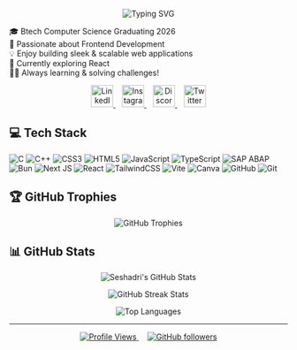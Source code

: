 <p align="center">
  <img src="https://readme-typing-svg.herokuapp.com?font=Fira+Code&size=30&duration=4000&color=7E3ACE&center=true&vCenter=true&width=800&height=60&lines=Hi%2C+I'm+Seshadri!+%F0%9F%99%8B%F0%9F%8F%BB%E2%80%8D%E2%99%80" alt="Typing SVG" />
</p>

🎓 Btech Computer Science Graduating 2026<br>
🌟 Passionate about Frontend Development<br>
💡 Enjoy building sleek & scalable web applications<br>
🚀 Currently exploring React<br>
👩‍💻 Always learning & solving challenges!

<p align="center">
  <a href="https://www.linkedin.com/in/seshadri-dutta">
    <img width="40" height="40" src="https://cdn-icons-png.flaticon.com/512/174/174857.png" alt="LinkedIn"/>
  </a>
  &nbsp;&nbsp;
  <a href="https://www.instagram.com/seshadri-dutta">
    <img width="40" height="40" src="https://upload.wikimedia.org/wikipedia/commons/a/a5/Instagram_icon.png" alt="Instagram"/>
  </a>
  &nbsp;&nbsp;
  <a href="https://discordapp.com/users/seshadri004">
    <img width="40" height="40" src="https://cdn-icons-png.flaticon.com/512/5968/5968756.png" alt="Discord"/>
  </a>
  &nbsp;&nbsp;
  <a href="https://x.com/DuttaSeshadri">
    <img width="40" height="40" src="https://cdn-icons-png.flaticon.com/512/733/733579.png" alt="Twitter"/>
  </a>
</p>


## 💻 Tech Stack

![C](https://img.shields.io/badge/c-%2300599C.svg?style=for-the-badge&logo=c&logoColor=white) 
![C++](https://img.shields.io/badge/c++-%2300599C.svg?style=for-the-badge&logo=c%2B%2B&logoColor=white) 
![CSS3](https://img.shields.io/badge/css3-%231572B6.svg?style=for-the-badge&logo=css3&logoColor=white) 
![HTML5](https://img.shields.io/badge/html5-%23E34F26.svg?style=for-the-badge&logo=html5&logoColor=white) 
![JavaScript](https://img.shields.io/badge/javascript-%23323330.svg?style=for-the-badge&logo=javascript&logoColor=%23F7DF1E) 
![TypeScript](https://img.shields.io/badge/typescript-%23007ACC.svg?style=for-the-badge&logo=typescript&logoColor=white) 
![SAP ABAP](https://img.shields.io/badge/SAP%20ABAP-%230060A2.svg?style=for-the-badge&logo=sap&logoColor=white)
![Bun](https://img.shields.io/badge/Bun-%23000000.svg?style=for-the-badge&logo=bun&logoColor=white) 
![Next JS](https://img.shields.io/badge/Next-black?style=for-the-badge&logo=next.js&logoColor=white) 
![React](https://img.shields.io/badge/react-%2320232a.svg?style=for-the-badge&logo=react&logoColor=%2361DAFB) 
![TailwindCSS](https://img.shields.io/badge/tailwindcss-%2338B2AC.svg?style=for-the-badge&logo=tailwind-css&logoColor=white) 
![Vite](https://img.shields.io/badge/vite-%23646CFF.svg?style=for-the-badge&logo=vite&logoColor=white) 
![Canva](https://img.shields.io/badge/Canva-%2300C4CC.svg?style=for-the-badge&logo=Canva&logoColor=white) 
![GitHub](https://img.shields.io/badge/github-%23121011.svg?style=for-the-badge&logo=github&logoColor=white) 
![Git](https://img.shields.io/badge/git-%23F05033.svg?style=for-the-badge&logo=git&logoColor=white)

## 🏆 GitHub Trophies

<p align="center">
  <img src="https://github-profile-trophy.vercel.app/?username=seshadri-dutta&theme=radical&no-frame=false&no-bg=false&margin-w=4" alt="GitHub Trophies">
</p>

## 📊 GitHub Stats

<p align="center">
  <img src="https://github-readme-stats.vercel.app/api?username=seshadri-dutta&show_icons=true&theme=radical" alt="Seshadri's GitHub Stats">
</p>

<p align="center">
  <img src="https://github-readme-streak-stats.herokuapp.com/?user=seshadri-dutta&theme=radical" alt="GitHub Streak Stats">
</p>

<p align="center">
  <img src="https://github-readme-stats.vercel.app/api/top-langs/?username=seshadri-dutta&layout=compact&theme=radical" alt="Top Languages">
</p>

---

<p align="center">
  <a href="https://github.com/seshadri-dutta">
    <img src="https://komarev.com/ghpvc/?username=seshadri-dutta&color=blueviolet&style=flat-square" alt="Profile Views">
  </a>
  &nbsp;&nbsp;&nbsp;
  <a href="https://github.com/seshadri-dutta">
    <img alt="GitHub followers" src="https://img.shields.io/github/followers/seshadri-dutta?color=blueviolet&logo=github&style=flat-square">
  </a>
</p>
